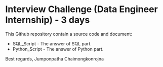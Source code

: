 # Interview Challenge (Data Engineer Internship) - 3 days

This Github repository contain a source code and document:
* SQL_Script - The answer of SQL part.
* Python_Script -  The answer of Python part.

Best regards,
Jumponpatha Chaimongkonrojna
